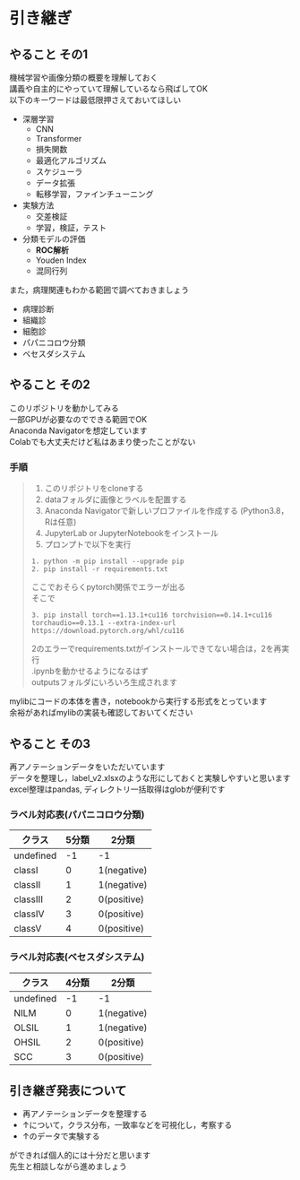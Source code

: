 # 引き継ぎ

## やること その1
機械学習や画像分類の概要を理解しておく  
講義や自主的にやっていて理解しているなら飛ばしてOK  
以下のキーワードは最低限押さえておいてほしい  
- 深層学習
  - CNN
  - Transformer
  - 損失関数
  - 最適化アルゴリズム
  - スケジューラ
  - データ拡張
  - 転移学習，ファインチューニング
- 実験方法
  - 交差検証
  - 学習，検証，テスト
- 分類モデルの評価
  - **ROC解析**
  - Youden Index
  - 混同行列

また，病理関連もわかる範囲で調べておきましょう  
- 病理診断
- 組織診
- 細胞診
- パパニコロウ分類
- ベセスダシステム

## やること その2
このリポジトリを動かしてみる  
一部GPUが必要なのでできる範囲でOK  
Anaconda Navigatorを想定しています  
Colabでも大丈夫だけど私はあまり使ったことがない  
### 手順
>1. このリポジトリをcloneする
>2. dataフォルダに画像とラベルを配置する
>3. Anaconda Navigatorで新しいプロファイルを作成する (Python3.8，Rは任意)
>4. JupyterLab or JupyterNotebookをインストール
>5. プロンプトで以下を実行
>
>```
>1. python -m pip install --upgrade pip
>2. pip install -r requirements.txt
>```
>ここでおそらくpytorch関係でエラーが出る  
>そこで  
>```
>3. pip install torch==1.13.1+cu116 torchvision==0.14.1+cu116 torchaudio==0.13.1 --extra-index-url https://download.pytorch.org/whl/cu116
>```
>2のエラーでrequirements.txtがインストールできてない場合は，2を再実行  
>.ipynbを動かせるようになるはず  
>outputsフォルダにいろいろ生成されます

mylibにコードの本体を書き，notebookから実行する形式をとっています  
余裕があればmylibの実装も確認しておいてください

## やること その3
再アノテーションデータをいただいています  
データを整理し，label_v2.xlsxのような形にしておくと実験しやすいと思います  
excel整理はpandas, ディレクトリ一括取得はglobが便利です  
### ラベル対応表(パパニコロウ分類)  
|クラス|5分類|2分類|
|------|------|------|
|undefined|-1|-1|
|classⅠ|0|1(negative)|
|classⅡ|1|1(negative)|
|classⅢ|2|0(positive)|
|classⅣ|3|0(positive)|
|classⅤ|4|0(positive)|
### ラベル対応表(ベセスダシステム)
|クラス|4分類|2分類|
|------|------|------|
|undefined|-1|-1|
|NILM|0|1(negative)|
|OLSIL|1|1(negative)|
|OHSIL|2|0(positive)|
|SCC|3|0(positive)|

## 引き継ぎ発表について
- 再アノテーションデータを整理する
- ↑について，クラス分布，一致率などを可視化し，考察する
- ↑のデータで実験する
  
ができれば個人的には十分だと思います  
先生と相談しながら進めましょう  
